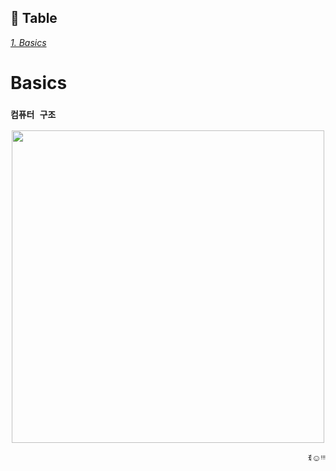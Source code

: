 ## 📝 Table <br>
[*1. Basics*](#basics)


# Basics
### ```컴퓨터 구조```
<p align="center"><img src="https://github.com/redzzzi/Dreamhack23fall/assets/127263392/e7da3c87-78d0-4db5-8fdb-4056f585527f" width="500px"></p>


<p align="right">ꉂ☺ᵎᵎᵎ</p>
